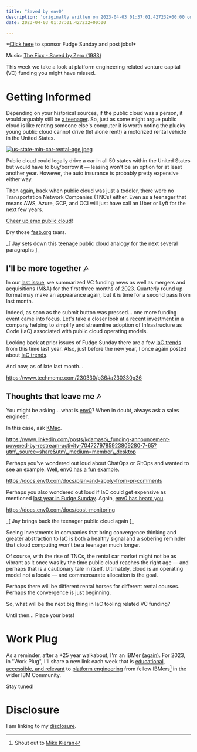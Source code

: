 ```yaml
---
title: "Saved by env0"
description: 'originally written on 2023-04-03 01:37:01.427232+00:00 on LAMP with vi, WordPress, Jekyll, Gatsby Cloud, Netlify, Revue, Substack, or Buttondown'
date: 2023-04-03 01:37:01.427232+00:00

---
```


\*[Click here](https://fudgesunday.pallet.com/hire?pallet=fudgesunday) to sponsor Fudge Sunday and post jobs!\*

Music: [The Fixx - Saved by Zero (1983)](https://www.youtube.com/watch?v=JOiZP8FS5Ww)

This week we take a look at platform engineering related venture capital (VC) funding you might have missed.

# Getting Informed

Depending on your historical sources, if the public cloud was a person, it would arguably still be [a teenager](https://web.archive.org/web/20060818023744/http://www.amazon.com/b?ie=UTF8&node=3435361). So, just as some might argue public cloud is like renting someone else's computer it is worth noting the plucky young public cloud cannot drive (let alone rent!) a motorized rental vehicle in the United States.

[![us-state-min-car-rental-age.jpeg](https://buttondown-attachments.s3.us-west-2.amazonaws.com/images/a8ff0203-2f85-4f2b-9d54-481b8e450c1b.jpeg)](https://www.rhinocarhire.com/Drive-Smart-Blog/Minimum-Driving-Age-Country/Minimum-Driving-Age-State.aspx)

Public cloud could legally drive a car in all 50 states within the United States but would have to buy/borrow it — leasing won't be an option for at least another year. However, the auto insurance is probably pretty expensive either way.

Then again, back when public cloud was just a toddler, there were no Transportation Network Companies (TNCs) either. Even as a teenager that means AWS, Azure, GCP, and OCI will just have call an Uber or Lyft for the next few years.

[Cheer up emo public cloud](https://www.youtube.com/watch?v=k05P0Z-o\_zU)! 

Dry those [fasb.org](https://fasb.org/document/blob?fileName=ASU%202018-15.pdf) tears.

\_[ Jay sets down this teenage public cloud analogy for the next several paragraphs ]\_

## I'll be more together 🎶

In our [last issue](https://fudge.org/archive/quaterly-roundup-edition/), we summarized VC funding news as well as mergers and acquisitions (M&A) for the first three months of 2023. Quarterly round up format may make an appearance again, but it is time for a second pass from last month.

Indeed, as soon as the submit button was pressed... one more funding event came into focus. Let's take a closer look at a recent investment in a company helping to simplify and streamline adoption of Infrastructure as Code (IaC) associated with public cloud operating models.

Looking back at prior issues of Fudge Sunday there are a few [IaC trends](https://fudge.org/archive/fudge-sunday-peek-a-boo) from this time last year. Also, just before the new year, I once again posted about [IaC trends](https://fudge.org/archive/proxy-tear-us-apart/).

And now, as of late last month...

https://www.techmeme.com/230330/p36#a230330p36

## Thoughts that leave me 🎶

You might be asking... what is [env0](https://www.env0.com/why-env0)? When in doubt, always ask a sales engineer. 

In this case, ask [KMac](https://www.linkedin.com/in/kdamaso).

https://www.linkedin.com/posts/kdamaso\_funding-announcement-powered-by-restream-activity-7047279785923809280-7-65?utm\_source=share&utm\_medium=member\_desktop

Perhaps you've wondered out loud about ChatOps or GitOps and wanted to see an example. Well, [env0 has a fun example](https://docs.env0.com/docs/plan-and-apply-from-pr-comments).

https://docs.env0.com/docs/plan-and-apply-from-pr-comments

Perhaps you also wondered out loud if IaC could get expensive as mentioned [last year in Fudge Sunday](https://fudge.org/archive/fudge-sunday-everything-counts-in-ops-amounts). Again, [env0 has heard you](https://docs.env0.com/docs/cost-monitoring).

https://docs.env0.com/docs/cost-monitoring

\_[ Jay brings back the teenager public cloud again ]\_

Seeing investments in companies that bring convergence thinking and greater abstraction to IaC is both a healthy signal and a sobering reminder that cloud computing won't be a teenager much longer. 

Of course, with the rise of TNCs, the rental car market might not be as vibrant as it once was by the time public cloud reaches the right age — and perhaps that is a cautionary tale in itself. Ultimately, cloud is an operating model not a locale — and commensurate allocation is the goal.

Perhaps there will be different rental horses for different rental courses. Perhaps the convergence is just beginning.

So, what will be the next big thing in IaC tooling related VC funding?

Until then… Place your bets!

# Work Plug

As a reminder, after a +25 year walkabout, I'm an IBMer [(again)](https://jaycuthrell.com/about/). For 2023, in "Work Plug", I'll share a new link each week that is [educational, accessible, and relevant](https://www.youtube.com/watch?v=uVJ98XaUVV4) to [platform engineering](https://www.ibm.com/consulting/platform-engineering-services) from fellow IBMers[^IBMer] in the wider IBM Community.

Stay tuned! 

# Disclosure

I am linking to my [disclosure](https://jaycuthrell.com/disclosure/).
 
[^IBMer]: Shout out to [Mike Kieran](https://www.linkedin.com/in/michaelkieran/)



